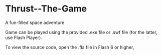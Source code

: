 # Thrust--The-Game
A fun-filled space adventure


Game can be played using the provided .exe file or .swf file (for the latter, use Flash Player).

To view the source code, open the .fla file in Flash 6 or higher,
